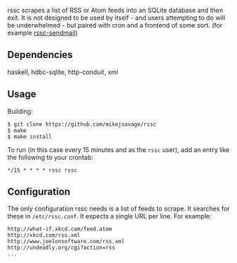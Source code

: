 [1]: https://github.com/mikejsavage/rssc-sendmail

rssc scrapes a list of RSS or Atom feeds into an SQLite database and
then exit. It is not designed to be used by itself - and users
attempting to do will be underwhelmed - but paired with cron and a
frontend of some sort. (for example [rssc-sendmail][1])

Dependencies
------------

haskell, hdbc-sqlite, http-conduit, xml

Usage
-----

Building:

	$ git clone https://github.com/mikejsavage/rssc
	$ make
	$ make install

To run (in this case every 15 minutes and as the `rssc` user), add an
entry like the following to your crontab:

	*/15 * * * * rssc rssc

Configuration
-------------

The only configuration rssc needs is a list of feeds to scrape. It
searches for these in `/etc/rssc.conf`. It expects a single URL per
line. For example:

	http://what-if.xkcd.com/feed.atom
	http://xkcd.com/rss.xml
	http://www.joelonsoftware.com/rss.xml
	http://undeadly.org/cgi?action=rss
	...

